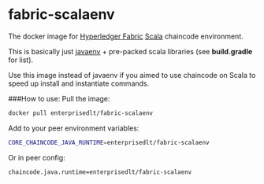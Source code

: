 # fabric-scalaenv


The docker image for [Hyperledger Fabric](https://www.hyperledger.org/projects/fabric) [Scala](https://www.scala-lang.org/) chaincode environment.

This is basically just [javaenv](https://hub.docker.com/r/hyperledger/fabric-javaenv/) + pre-packed scala libraries (see **build.gradle** for list).

Use this image instead of javaenv if you aimed to use chaincode on Scala to speed up install and instantiate commands.

###How to use:
Pull the image:
```bash
docker pull enterprisedlt/fabric-scalaenv
```
Add to your peer environment variables:
```bash
CORE_CHAINCODE_JAVA_RUNTIME=enterprisedlt/fabric-scalaenv
```
Or in peer config:
```bash
chaincode.java.runtime=enterprisedlt/fabric-scalaenv
```